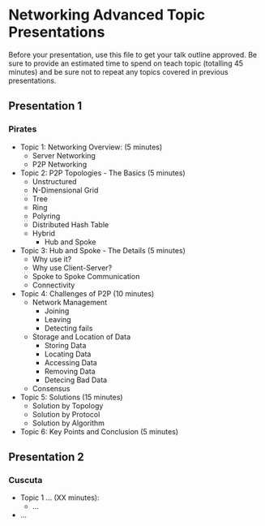 # Networking Advanced Topic Presentations

Before your presentation, use this file to get your talk outline approved. Be
sure to provide an estimated time to spend on teach topic (totalling 45 minutes)
and be sure not to repeat any topics covered in previous presentations.

## Presentation 1
### Pirates

- Topic 1: Networking Overview: (5 minutes)
  - Server Networking
  - P2P Networking
- Topic 2: P2P Topologies - The Basics (5 minutes)
  - Unstructured
  - N-Dimensional Grid
  - Tree
  - Ring
  - Polyring
  - Distributed Hash Table
  - Hybrid
    - Hub and Spoke
- Topic 3: Hub and Spoke - The Details (5 minutes)
  - Why use it?
  - Why use Client-Server?
  - Spoke to Spoke Communication
  - Connectivity
- Topic 4: Challenges of P2P (10 minutes)
  - Network Management
    - Joining
    - Leaving
    - Detecting fails
  - Storage and Location of Data
    - Storing Data
    - Locating Data
    - Accessing Data
    - Removing Data
    - Detecing Bad Data
  - Consensus
- Topic 5: Solutions (15 minutes)
  - Solution by Topology
  - Solution by Protocol
  - Solution by Algorithm
- Topic 6: Key Points and Conclusion (5 minutes)

## Presentation 2
### Cuscuta

- Topic 1 ... (XX minutes):
  - ...
- ...
